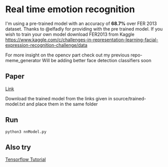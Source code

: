 # Real time emotion recognition

I'm using a pre-trained model with an accuracy of **68.7%** over FER 2013 dataset. Thanks to @elfadly for providing with the pre trained model.
If you wish to train your own model download FER2013 from Kaggle
https://www.kaggle.com/c/challenges-in-representation-learning-facial-expression-recognition-challenge/data

For more insight on the opencv part check out my previous repo- meme_generator
Will be adding better face detection classifiers soon

## Paper

[Link](https://github.com/isseu/emotion-recognition-neural-networks/blob/master/paper/Report_NN.pdf)


Download the trained model from the links given in source/trained-model.txt and place them in the same folder

## Run
```
python3 nnModel.py
```

## Also try

[Tensorflow Tutorial](https://github.com/tensorflow/models/tree/master/tutorials/image/imagenet)
